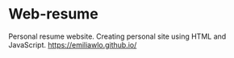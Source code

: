 # Web-resume
 Personal resume website. Creating personal site using HTML and JavaScript.
https://emiliawlo.github.io/
